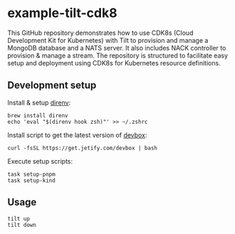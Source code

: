# example-tilt-cdk8

This GitHub repository demonstrates how to use CDK8s (Cloud Development Kit for Kubernetes) with Tilt to provision and manage a MongoDB database and a NATS server. It also includes NACK controller to provision & manage a stream. The repository is structured to facilitate easy setup and deployment using CDK8s for Kubernetes resource definitions.

## Development setup

Install & setup [direnv](https://direnv.net/):

```
brew install direnv
echo 'eval "$(direnv hook zsh)"' >> ~/.zshrc
```

Install script to get the latest version of [devbox](https://www.jetify.com/devbox/):

```
curl -fsSL https://get.jetify.com/devbox | bash
```

Execute setup scripts:

```
task setup-pnpm
task setup-kind
```

## Usage

```
tilt up
tilt down
```
